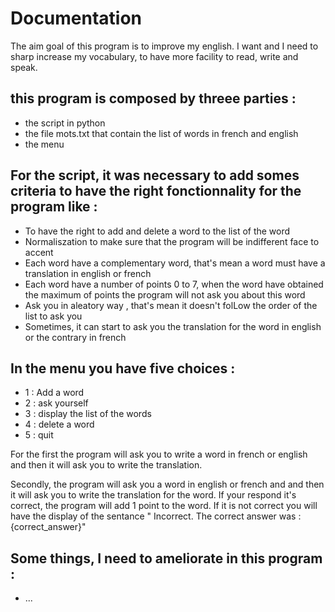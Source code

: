 # Documentation

The aim goal of this program is to improve my english. I want and I need to sharp increase my vocabulary, to have more facility to read, write and speak.

## this program is composed by threee parties : 
  - the script in python
  - the file mots.txt that contain the list of words in french and english
  - the menu

## For the script, it was necessary to add somes criteria to have the right fonctionnality for the program like : 
  - To have the right to add and delete a word to the list of the word
  - Normaliszation to make sure that the program will be indifferent face  to accent
  - Each word have a complementary word, that's mean a word must have a translation in english or french
  - Each word have a number of points 0 to 7, when the word have obtained the maximum of points the program will not ask you about this word
  - Ask you in aleatory way , that's mean it doesn't folLow the order of the list to ask you 
  - Sometimes, it can start to ask you the translation for the word in english or the contrary in french


## In the menu you have five choices : 
  - 1 : Add a word
  - 2 : ask yourself
  - 3 : display the list of the words
  - 4 : delete a word
  - 5 : quit

For the first the program will ask you to write a word in french or english and then it will ask you to write the translation.

Secondly, the program will ask you a word in english or french and and then it will ask you to write the translation for the word. 
If your respond it's correct, the program will add 1 point to the word. If it is not correct you will have the display of the sentance " Incorrect. The correct answer was : {correct_answer}"



## Some things, I need to ameliorate in this program : 

- ...

